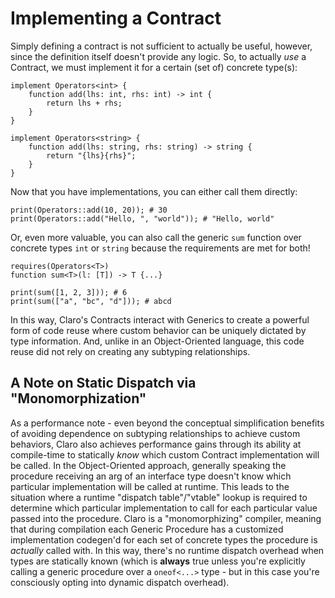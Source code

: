 # Implementing a Contract

Simply defining a contract is not sufficient to actually be useful, however, since the definition itself doesn't provide
any logic. So, to actually *use* a Contract, we must implement it for a certain (set of) concrete type(s):

```
implement Operators<int> {
    function add(lhs: int, rhs: int) -> int {
        return lhs + rhs;
    }
}

implement Operators<string> {
    function add(lhs: string, rhs: string) -> string {
        return "{lhs}{rhs}";
    }
}
```

Now that you have implementations, you can either call them directly:

```
print(Operators::add(10, 20)); # 30
print(Operators::add("Hello, ", "world")); # "Hello, world"
```

Or, even more valuable, you can also call the generic `sum` function over concrete types `int` or `string` because the
requirements are met for both!

```
requires(Operators<T>)
function sum<T>(l: [T]) -> T {...}

print(sum([1, 2, 3])); # 6 
print(sum(["a", "bc", "d"])); # abcd
```

In this way, Claro's Contracts interact with Generics to create a powerful form of code reuse where custom behavior can
be uniquely dictated by type information. And, unlike in an Object-Oriented language, this code reuse did not rely on
creating any subtyping relationships.

## A Note on Static Dispatch via "Monomorphization"

As a performance note - even beyond the conceptual simplification benefits of avoiding dependence on subtyping
relationships to achieve custom behaviors, Claro also achieves performance gains through its ability at compile-time to
statically *know* which custom Contract implementation will be called. In the Object-Oriented approach, generally
speaking the procedure receiving an arg of an interface type doesn't know which particular implementation will be called
at runtime. This leads to the situation where a runtime "dispatch table"/"vtable" lookup is required to determine which
particular implementation to call for each particular value passed into the procedure. Claro is a "monomorphizing"
compiler, meaning that during compilation each Generic Procedure has a customized implementation codegen'd for each set
of concrete types the procedure is *actually* called with. In this way, there's no runtime dispatch overhead when types
are statically known (which is __always__ true unless you're explicitly calling a generic procedure over a `oneof<...>`
type - but in this case you're consciously opting into dynamic dispatch overhead).